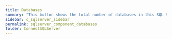 ```yaml
---
title: ﻿Databases
summary: "This button shows the total number of databases in this SQL Server instance."
sidebar: c_sqlserver_sidebar
permalink: sqlserver_component_databases
folder: ConnectSQLServer
---
```

